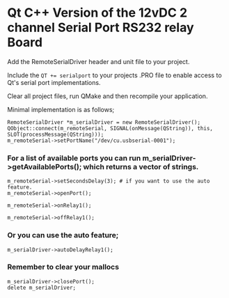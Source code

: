 
# Qt C++ Version of the 12vDC 2 channel Serial Port RS232 relay Board


Add the RemoteSerialDriver header and unit file to your project.

Include the `QT += serialport` to your projects .PRO file to enable access to
Qt's serial port implementations.

Clear all project files, run QMake and then recompile your application.


Minimal implementation is as follows;
```
RemoteSerialDriver *m_serialDriver = new RemoteSerialDriver();
QObject::connect(m_remoteSerial, SIGNAL(onMessage(QString)), this, SLOT(processMessage(QString)));
m_remoteSerial->setPortName("/dev/cu.usbserial-0001");
```
### For a list of available ports you can run m_serialDriver->getAvailablePorts(); which returns a vector of strings.
```
m_remoteSerial->setSecondsDelay(3); # if you want to use the auto feature.
m_remoteSerial->openPort();

m_remoteSerial->onRelay1();

m_remoteSerial->offRelay1();
```
### Or you can use the auto feature;
```
m_serialDriver->autoDelayRelay1();
```

### Remember to clear your mallocs
```
m_serialDriver->closePort();
delete m_serialDriver;
```


